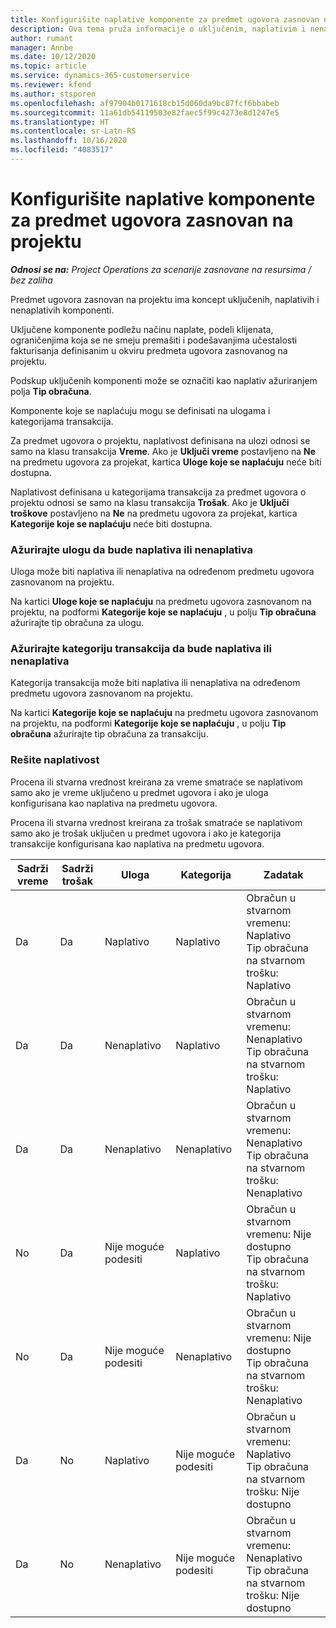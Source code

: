 ```yaml
---
title: Konfigurišite naplative komponente za predmet ugovora zasnovan na projektu
description: Ova tema pruža informacije o uključenim, naplativim i nenaplativim komponentama na predmetima ugovora.
author: rumant
manager: Annbe
ms.date: 10/12/2020
ms.topic: article
ms.service: dynamics-365-customerservice
ms.reviewer: kfend
ms.author: stsporen
ms.openlocfilehash: af97904b0171618cb15d060da9bc87fcf6bbabeb
ms.sourcegitcommit: 11a61db54119503e82faec5f99c4273e8d1247e5
ms.translationtype: HT
ms.contentlocale: sr-Latn-RS
ms.lasthandoff: 10/16/2020
ms.locfileid: "4083517"
---
```

# <a name="configure-chargeable-components-of-a-project-based-contract-line"></a>Konfigurišite naplative komponente za predmet ugovora zasnovan na projektu

_**Odnosi se na:** Project Operations za scenarije zasnovane na resursima / bez zaliha_

Predmet ugovora zasnovan na projektu ima koncept uključenih, naplativih i nenaplativih komponenti.

Uključene komponente podležu načinu naplate, podeli klijenata, ograničenjima koja se ne smeju premašiti i podešavanjima učestalosti fakturisanja definisanim u okviru predmeta ugovora zasnovanog na projektu.

Podskup uključenih komponenti može se označiti kao naplativ ažuriranjem polja **Tip obračuna**.

Komponente koje se naplaćuju mogu se definisati na ulogama i kategorijama transakcija.

Za predmet ugovora o projektu, naplativost definisana na ulozi odnosi se samo na klasu transakcija **Vreme**. Ako je **Uključi vreme** postavljeno na **Ne** na predmetu ugovora za projekat, kartica **Uloge koje se naplaćuju** neće biti dostupna.

Naplativost definisana u kategorijama transakcija za predmet ugovora o projektu odnosi se samo na klasu transakcija **Trošak**. Ako je **Uključi troškove** postavljeno na **Ne** na predmetu ugovora za projekat, kartica **Kategorije koje se naplaćuju** neće biti dostupna.

### <a name="update-a-role-to-be-chargeable-or-non-chargeable"></a>Ažurirajte ulogu da bude naplativa ili nenaplativa

Uloga može biti naplativa ili nenaplativa na određenom predmetu ugovora zasnovanom na projektu.

Na kartici **Uloge koje se naplaćuju** na predmetu ugovora zasnovanom na projektu, na podformi **Kategorije koje se naplaćuju** , u polju **Tip obračuna** ažurirajte tip obračuna za ulogu.

### <a name="update-a-transaction-category-to-be-chargeable-or-non-chargeable"></a>Ažurirajte kategoriju transakcija da bude naplativa ili nenaplativa

Kategorija transakcija može biti naplativa ili nenaplativa na određenom predmetu ugovora zasnovanom na projektu.

Na kartici **Kategorije koje se naplaćuju** na predmetu ugovora zasnovanom na projektu, na podformi **Kategorije koje se naplaćuju** , u polju **Tip obračuna** ažurirajte tip obračuna za transakciju.

### <a name="resolve-chargeability"></a>Rešite naplativost

Procena ili stvarna vrednost kreirana za vreme smatraće se naplativom samo ako je vreme uključeno u predmet ugovora i ako je uloga konfigurisana kao naplativa na predmetu ugovora.

Procena ili stvarna vrednost kreirana za trošak smatraće se naplativom samo ako je trošak uključen u predmet ugovora i ako je kategorija transakcije konfigurisana kao naplativa na predmetu ugovora.

| Sadrži vreme | Sadrži trošak | Uloga | Kategorija | Zadatak |
| --- | --- | --- | --- | --- |
| Da | Da | Naplativo | Naplativo | Obračun u stvarnom vremenu: Naplativo </br>Tip obračuna na stvarnom trošku: Naplativo |
| Da | Da | Nenaplativo | Naplativo | Obračun u stvarnom vremenu: Nenaplativo </br>Tip obračuna na stvarnom trošku: Naplativo |
| Da | Da | Nenaplativo | Nenaplativo | Obračun u stvarnom vremenu: Nenaplativo </br>Tip obračuna na stvarnom trošku: Nenaplativo |
| No | Da | Nije moguće podesiti | Naplativo | Obračun u stvarnom vremenu: Nije dostupno </br>Tip obračuna na stvarnom trošku: Naplativo |
| No | Da | Nije moguće podesiti | Nenaplativo | Obračun u stvarnom vremenu: Nije dostupno </br>Tip obračuna na stvarnom trošku: Nenaplativo |
| Da | No | Naplativo | Nije moguće podesiti | Obračun u stvarnom vremenu: Naplativo </br>Tip obračuna na stvarnom trošku: Nije dostupno |
| Da | No | Nenaplativo | Nije moguće podesiti | Obračun u stvarnom vremenu: Nenaplativo </br> Tip obračuna na stvarnom trošku: Nije dostupno |
